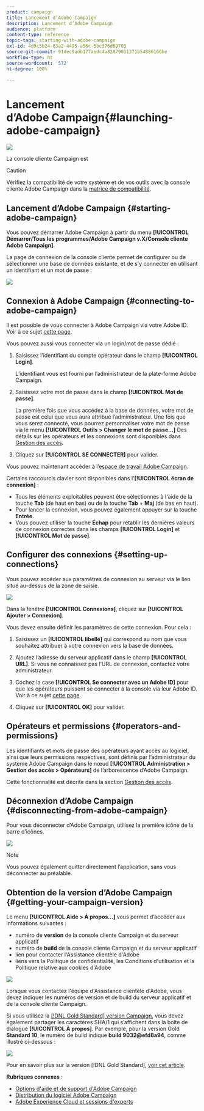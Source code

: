 ```yaml
---
product: campaign
title: Lancement d’Adobe Campaign
description: Lancement d’Adobe Campaign
audience: platform
content-type: reference
topic-tags: starting-with-adobe-campaign
exl-id: 4d9c5b24-83a2-4495-a56c-5bc376d69703
source-git-commit: 91dec9adb177aedc4a82879011371b54886166be
workflow-type: ht
source-wordcount: '572'
ht-degree: 100%

---
```


# Lancement d’Adobe Campaign{#launching-adobe-campaign}

![](../../assets/v7-only.svg)

La console cliente Campaign est

>[!CAUTION]
>
>Vérifiez la compatibilité de votre système et de vos outils avec la console cliente Adobe Campaign dans la [matrice de compatibilité](../../rn/using/compatibility-matrix.md#ClientConsoleoperatingsystems).

## Lancement d’Adobe Campaign {#starting-adobe-campaign}

Vous pouvez démarrer Adobe Campaign à partir du menu **[!UICONTROL Démarrer/Tous les programmes/Adobe Campaign v.X/Console cliente Adobe Campaign]**.

La page de connexion de la console cliente permet de configurer ou de sélectionner une base de données existante, et de s’y connecter en utilisant un identifiant et un mot de passe :

![](assets/acc-logon.png)

## Connexion à Adobe Campaign {#connecting-to-adobe-campaign}

Il est possible de vous connecter à Adobe Campaign via votre Adobe ID. Voir à ce sujet [cette page](../../integrations/using/about-adobe-id.md).

Vous pouvez aussi vous connecter via un login/mot de passe dédié :

1. Saisissez l’identifiant du compte opérateur dans le champ **[!UICONTROL Login]**.

   L’identifiant vous est fourni par l’administrateur de la plate-forme Adobe Campaign.

1. Saisissez votre mot de passe dans le champ **[!UICONTROL Mot de passe]**.

   La première fois que vous accédez à la base de données, votre mot de passe est celui que vous aura attribué l’administrateur. Une fois que vous serez connecté, vous pourrez personnaliser votre mot de passe via le menu **[!UICONTROL Outils > Changer le mot de passe...]** Des détails sur les opérateurs et les connexions sont disponibles dans [Gestion des accès](../../platform/using/access-management.md).

1. Cliquez sur **[!UICONTROL SE CONNECTER]** pour valider.<!--You can also press the **Enter** key to launch connection.-->

Vous pouvez maintenant accéder à l’[espace de travail Adobe Campaign](../../platform/using/adobe-campaign-workspace.md).

Certains raccourcis clavier sont disponibles dans l&#39;**[!UICONTROL écran de connexion]** :
* Tous les éléments exploitables peuvent être sélectionnés à l&#39;aide de la touche **Tab** (de haut en bas) ou de la touche **Tab** + **Maj** (de bas en haut).
* Pour lancer la connexion, vous pouvez également appuyer sur la touche **Entrée**.
* Vous pouvez utiliser la touche **Échap** pour rétablir les dernières valeurs de connexion correctes dans les champs **[!UICONTROL Login]** et **[!UICONTROL Mot de passe]**.

## Configurer des connexions {#setting-up-connections}

Vous pouvez accéder aux paramètres de connexion au serveur via le lien situé au-dessus de la zone de saisie.

![](assets/s_ncs_user_connections_management.png)

Dans la fenêtre **[!UICONTROL Connexions]**, cliquez sur **[!UICONTROL Ajouter > Connexion]**.

Vous devez ensuite définir les paramètres de cette connexion. Pour cela :

1. Saisissez un **[!UICONTROL libellé]** qui correspond au nom que vous souhaitez attribuer à votre connexion vers la base de données.

1. Ajoutez l’adresse du serveur applicatif dans le champ **[!UICONTROL URL]**. Si vous ne connaissez pas l’URL de connexion, contactez votre administrateur.

1. Cochez la case **[!UICONTROL Se connecter avec un Adobe ID]** pour que les opérateurs puissent se connecter à la console via leur Adobe ID. Voir à ce sujet [cette page](../../integrations/using/about-adobe-id.md).

1. Cliquez sur **[!UICONTROL OK]** pour valider.

## Opérateurs et permissions {#operators-and-permissions}

Les identifiants et mots de passe des opérateurs ayant accès au logiciel, ainsi que leurs permissions respectives, sont définis par l’administrateur du système Adobe Campaign dans le nœud **[!UICONTROL Administration > Gestion des accès > Opérateurs]** de l’arborescence d’Adobe Campaign.

Cette fonctionnalité est décrite dans la section [Gestion des accès](../../platform/using/access-management.md).

## Déconnexion d’Adobe Campaign {#disconnecting-from-adobe-campaign}

Pour vous déconnecter d’Adobe Campaign, utilisez la première icône de la barre d’icônes.

![](assets/s_ncs_user_deconnexion.png)

>[!NOTE]
>
>Vous pouvez également quitter directement l’application, sans vous déconnecter au préalable.

## Obtention de la version d’Adobe Campaign {#getting-your-campaign-version}

Le menu **[!UICONTROL Aide > À propos...]** vous permet d’accéder aux informations suivantes :

* numéro de **version** de la console cliente Campaign et du serveur applicatif
* numéro de **build** de la console cliente Campaign et du serveur applicatif
* lien pour contacter l&#39;Assistance clientèle d&#39;Adobe
* liens vers la Politique de confidentialité, les Conditions d&#39;utilisation et la Politique relative aux cookies d&#39;Adobe

![](assets/about-acc.png)

Lorsque vous contactez l&#39;équipe d&#39;Assistance clientèle d&#39;Adobe, vous devez indiquer les numéros de version et de build du serveur applicatif et de la console cliente Campaign.

Si vous utilisez la [ [!DNL Gold Standard] version Campaign](../../rn/using/gold-standard.md), vous devez également partager les caractères SHA/1 qui s’affichent dans la boîte de dialogue **[!UICONTROL À propos]**. Par exemple, pour la version Gold **Standard 10**, le numéro de build indique **build 9032@efd8a94**, comme illustré ci-dessous :

![](assets/about-acc-gs.png)

Pour en savoir plus sur la version [!DNL Gold Standard], [voir cet article](../../rn/using/gs-overview.md).

**Rubriques connexes** :

* [Options d&#39;aide et de support d&#39;Adobe Campaign](../../support.md)
* [Distribution du logiciel Adobe Campaign](https://experience.adobe.com/#/downloads/content/software-distribution/en/campaign.html)
* [Adobe Experience Cloud et sessions d&#39;experts](https://helpx.adobe.com/fr/enterprise/admin-guide.html/enterprise/using/support-for-experience-cloud.ug.html)
